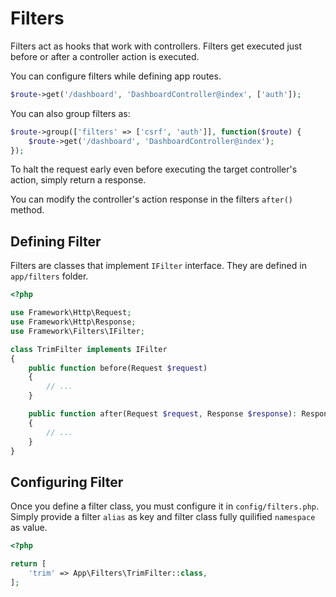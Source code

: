 # Filters

Filters act as hooks that work with controllers. Filters get executed just before or after 
a controller action is executed.

You can configure filters while defining app routes.

```php
$route->get('/dashboard', 'DashboardController@index', ['auth']);
```

You can also group filters as:

```php
$route->group(['filters' => ['csrf', 'auth']], function($route) {
    $route->get('/dashboard', 'DashboardController@index');
});
```

<p class="tip">
To halt the request early even before executing the target controller's action, simply
return a response.
</p>

<p class="tip">
You can modify the controller's action response in the filters <code>after()</code> method.
</p>

## Defining Filter

Filters are classes that implement <code>IFilter</code> interface. They are defined
in <code>app/filters</code> folder.

```php
<?php

use Framework\Http\Request;
use Framework\Http\Response;
use Framework\Filters\IFilter;

class TrimFilter implements IFilter
{
    public function before(Request $request)
    {
        // ...
    }

    public function after(Request $request, Response $response): Response
    {
        // ...
    }
}
```

## Configuring Filter

Once you define a filter class, you must configure it in <code>config/filters.php</code>.
Simply provide a filter <code>alias</code> as key and filter class fully quilified 
<code>namespace</code> as value.

```php
<?php

return [
    'trim' => App\Filters\TrimFilter::class,
];
```            